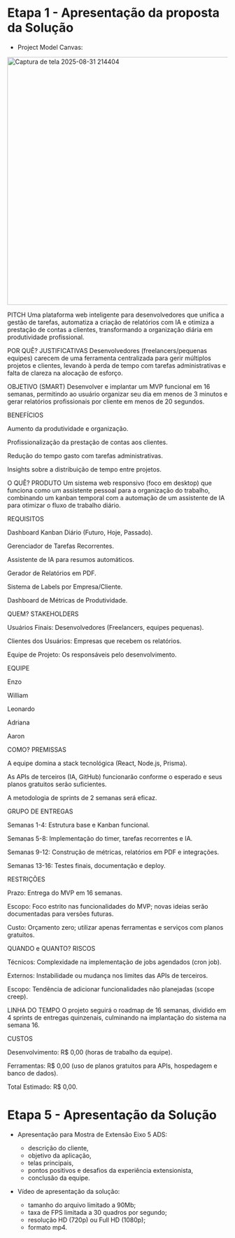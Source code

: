 # Etapa 1 - Apresentação da proposta da Solução
- Project Model Canvas:
<img width="789" height="566" alt="Captura de tela 2025-08-31 214404" src="https://github.com/user-attachments/assets/4c6dd776-5fde-4a80-b12b-2a23fef99085" />

PITCH
Uma plataforma web inteligente para desenvolvedores que unifica a gestão de tarefas, automatiza a criação de relatórios com IA e otimiza a prestação de contas a clientes, transformando a organização diária em produtividade profissional.

POR QUÊ?
JUSTIFICATIVAS
Desenvolvedores (freelancers/pequenas equipes) carecem de uma ferramenta centralizada para gerir múltiplos projetos e clientes, levando à perda de tempo com tarefas administrativas e falta de clareza na alocação de esforço.

OBJETIVO (SMART)
Desenvolver e implantar um MVP funcional em 16 semanas, permitindo ao usuário organizar seu dia em menos de 3 minutos e gerar relatórios profissionais por cliente em menos de 20 segundos.

BENEFÍCIOS

Aumento da produtividade e organização.

Profissionalização da prestação de contas aos clientes.

Redução do tempo gasto com tarefas administrativas.

Insights sobre a distribuição de tempo entre projetos.

O QUÊ?
PRODUTO
Um sistema web responsivo (foco em desktop) que funciona como um assistente pessoal para a organização do trabalho, combinando um kanban temporal com a automação de um assistente de IA para otimizar o fluxo de trabalho diário.

REQUISITOS

Dashboard Kanban Diário (Futuro, Hoje, Passado).

Gerenciador de Tarefas Recorrentes.

Assistente de IA para resumos automáticos.

Gerador de Relatórios em PDF.

Sistema de Labels por Empresa/Cliente.

Dashboard de Métricas de Produtividade.

QUEM?
STAKEHOLDERS

Usuários Finais: Desenvolvedores (Freelancers, equipes pequenas).

Clientes dos Usuários: Empresas que recebem os relatórios.

Equipe de Projeto: Os responsáveis pelo desenvolvimento.

EQUIPE

Enzo

William

Leonardo

Adriana

Aaron

COMO?
PREMISSAS

A equipe domina a stack tecnológica (React, Node.js, Prisma).

As APIs de terceiros (IA, GitHub) funcionarão conforme o esperado e seus planos gratuitos serão suficientes.

A metodologia de sprints de 2 semanas será eficaz.

GRUPO DE ENTREGAS

Semanas 1-4: Estrutura base e Kanban funcional.

Semanas 5-8: Implementação do timer, tarefas recorrentes e IA.

Semanas 9-12: Construção de métricas, relatórios em PDF e integrações.

Semanas 13-16: Testes finais, documentação e deploy.

RESTRIÇÕES

Prazo: Entrega do MVP em 16 semanas.

Escopo: Foco estrito nas funcionalidades do MVP; novas ideias serão documentadas para versões futuras.

Custo: Orçamento zero; utilizar apenas ferramentas e serviços com planos gratuitos.

QUANDO e QUANTO?
RISCOS

Técnicos: Complexidade na implementação de jobs agendados (cron job).

Externos: Instabilidade ou mudança nos limites das APIs de terceiros.

Escopo: Tendência de adicionar funcionalidades não planejadas (scope creep).

LINHA DO TEMPO
O projeto seguirá o roadmap de 16 semanas, dividido em 4 sprints de entregas quinzenais, culminando na implantação do sistema na semana 16.

CUSTOS

Desenvolvimento: R$ 0,00 (horas de trabalho da equipe).

Ferramentas: R$ 0,00 (uso de planos gratuitos para APIs, hospedagem e banco de dados).

Total Estimado: R$ 0,00.


# Etapa 5 - Apresentação da Solução
- Apresentação para Mostra de Extensão Eixo 5 ADS:
  * descrição do cliente,
  * objetivo da aplicação,
  * telas principais,
  * pontos positivos e desafios da experiência extensionista,
  * conclusão da equipe.
  
- Vídeo de apresentação da solução:
  * tamanho do arquivo limitado a 90Mb;
  * taxa de FPS limitada a 30 quadros por segundo;
  * resolução HD (720p) ou Full HD (1080p);
  * formato mp4.

